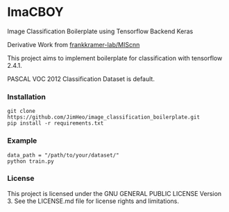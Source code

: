 # ImaCBOY
Image Classification Boilerplate using Tensorflow Backend Keras

Derivative Work from [frankkramer-lab/MIScnn](https://github.com/frankkramer-lab/MIScnn)

This project aims to implement boilerplate for classification with tensorflow 2.4.1.

PASCAL VOC 2012 Classification Dataset is default.

### Installation

```
git clone https://github.com/JimHeo/image_classification_boilerplate.git
pip install -r requirements.txt
```

### Example

```
data_path = "/path/to/your/dataset/"
python train.py
```

### License

This project is licensed under the GNU GENERAL PUBLIC LICENSE Version 3.
See the LICENSE.md file for license rights and limitations.
